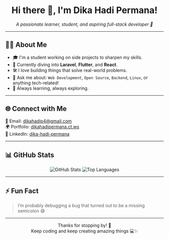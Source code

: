 <h1 align="center">Hi there 👋, I'm Dika Hadi Permana!</h1>
<p align="center">
  <em>A passionate learner, student, and aspiring full-stack developer 🚀</em>
</p>

---

## 👨‍💻 About Me

- 🎓 I'm a student working on side projects to sharpen my skills.
- 🌱 Currently diving into **Laravel**, **Flutter**, and **React**.
- 🛠️ I love building things that solve real-world problems.
- 💬 Ask me about: `Web Development`, `Open Source`, `Backend`, `Linux`, or anything tech-related!
- 🧠 Always learning, always exploring.

---

## 🌐 Connect with Me

<p align="left">
  📧 Email: <a href="mailto:dikahadip4@gmail.com">dikahadip4@gmail.com</a><br>
  🌍 Portfolio: <a href="https://dikahadipermana.ct.ws" target="_blank">dikahadipermana.ct.ws</a><br>
  💼 LinkedIn: <a href="https://www.linkedin.com/in/dika-hadi-permana-75b9a3299/" target="_blank">dika-hadi-permana</a>
</p>

---

## 📊 GitHub Stats

<p align="center">
  <img src="https://github-readme-stats.vercel.app/api?username=albedoes&show_icons=true&theme=tokyonight&hide=prs" alt="GitHub Stats" />
  <img src="https://github-readme-stats.vercel.app/api/top-langs/?username=albedoes&layout=compact&theme=tokyonight" alt="Top Languages" />
</p>

---

## ⚡ Fun Fact

> I’m probably debugging a bug that turned out to be a missing semicolon 😅

---

<p align="center">
  Thanks for stopping by! 🌟<br/>
  Keep coding and keep creating amazing things 💻✨
</p>
